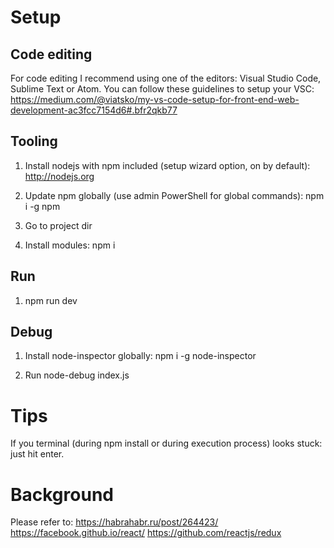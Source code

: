 # Setup

## Code editing

For code editing I recommend using one of the editors: Visual Studio Code, Sublime Text or Atom.
You can follow these guidelines to setup your VSC: https://medium.com/@viatsko/my-vs-code-setup-for-front-end-web-development-ac3fcc7154d6#.bfr2qkb77


## Tooling

1. Install nodejs with npm included (setup wizard option, on by default): http://nodejs.org

2. Update npm globally (use admin PowerShell for global commands): npm i -g npm

3. Go to project dir

4. Install modules: npm i


## Run

1. npm run dev

## Debug

1. Install node-inspector globally: npm i -g node-inspector

2. Run node-debug index.js


# Tips

If you terminal (during npm install or during execution process) looks stuck: just hit enter.


# Background

Please refer to:
https://habrahabr.ru/post/264423/
https://facebook.github.io/react/
https://github.com/reactjs/redux